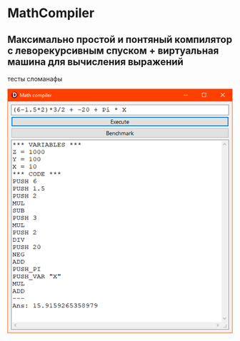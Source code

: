 # MathCompiler

## Максимально простой и понтяный компилятор с леворекурсивным спуском + виртуальная машина для вычисления выражений

тесты сломанафы

![scr](scr.gif)
